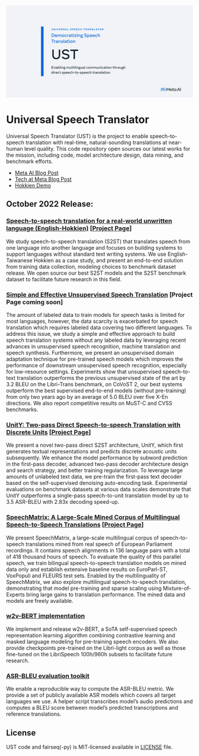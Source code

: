 ![Universal Speech Translator](ust.png?raw=true "UST")


# Universal Speech Translator

Universal Speech Translator (UST) is the project to enable speech-to-speech translation with real-time, natural-sounding translations at near-human level quality. This code repository open sources our latest works for the mission, including code, model architecture design, data mining, and benchmark efforts.

* [Meta AI Blog Post](https://ai.facebook.com/blog/ai-translation-hokkien)
* [Tech at Meta Blog Post](https://tech.fb.com/ideas/2022/10/ai-translation-unwritten-language/)
* [Hokkien Demo](https://huggingface.co/spaces/facebook/Hokkien_Translation )


## October 2022 Release:
### [Speech-to-speech translation for a real-world unwritten language (English-Hokkien)](https://research.facebook.com/publications/hokkien-direct-speech-to-speech-translation)  [[Project Page](https://github.com/facebookresearch/fairseq/tree/ust/examples/hokkien)]

We study speech-to-speech translation (S2ST) that translates speech from one language into
another language and focuses on building systems to support languages without standard text
writing systems. We use English-Taiwanese Hokkien as a case study, and present an end-to-end solution from training data collection, modeling choices to benchmark dataset release. We open source our best S2ST models and the S2ST benchmark dataset to facilitate future research in this field.


### [Simple and Effective Unsupervised Speech Translation](https://research.facebook.com/publications/unsupervised-direct-speech-to-speech-translation) [Project Page coming soon]

The amount of labeled data to train models for speech tasks is limited for most languages, however, the data scarcity is exacerbated for speech translation which requires labeled data covering two different languages. To address this issue, we study a simple and effective approach to build speech translation systems without any labeled data by leveraging recent advances in unsupervised speech recognition, machine translation and speech synthesis. Furthermore, we present an unsupervised domain adaptation technique for pre-trained speech models which improves the performance of downstream unsupervised speech recognition, especially for low-resource settings. Experiments show that unsupervised speech-to-text translation outperforms the previous unsupervised state of the art by 3.2 BLEU on the Libri-Trans benchmark, on CoVoST 2, our best systems outperform the best supervised end-to-end models (without pre-training) from only two years ago by an average of 5.0 BLEU over five X-En directions. We also report competitive results on MuST-C and CVSS benchmarks.


### [UnitY: Two-pass Direct Speech-to-speech Translation with Discrete Units](https://research.facebook.com/publications/unity-direct-speech-to-speech-translation)  [[Project Page](https://github.com/facebookresearch/fairseq/tree/main/examples/speech_to_speech/unity)]

We present a novel two-pass direct S2ST architecture, UnitY, which first generates textual representations and predicts discrete acoustic units subsequently. We enhance the model performance by subword prediction in the first-pass decoder, advanced two-pass decoder architecture design and search strategy, and better training regularization. To leverage large amounts of unlabeled text data, we pre-train the first-pass text decoder based on the self-supervised denoising auto-encoding task. Experimental evaluations on benchmark datasets at various data scales demonstrate that UnitY outperforms a single-pass speech-to-unit translation model by up to 3.5 ASR-BLEU with 2.83x decoding speed-up.


### [SpeechMatrix: A Large-Scale Mined Corpus of Multilingual Speech-to-Speech Translations](https://research.facebook.com/publications/speechmatrix)  [[Project Page](https://github.com/facebookresearch/fairseq/tree/ust/examples/speech_matrix)]

We present SpeechMatrix, a large-scale multilingual corpus of speech-to-speech translations mined from real speech of European Parliament recordings. It contains speech alignments in 136 language pairs with a total of 418 thousand hours of speech. To evaluate the quality of this parallel speech, we train bilingual speech-to-speech translation models on mined data only and establish extensive baseline results on EuroParl-ST, VoxPopuli and FLEURS test sets. Enabled by the multilinguality of SpeechMatrix, we also explore multilingual speech-to-speech translation, demonstrating that model pre-training and sparse scaling using Mixture-of-Experts bring large gains to translation performance. The mined data and models are freely available.

### [w2v-BERT implementation](https://github.com/facebookresearch/fairseq/tree/ust/examples/w2vbert)

We implement and release w2v-BERT, a SoTA self-supervised speech representation learning algorithm combining contrastive learning and masked language modeling for pre-training speech encoders. We also provide checkpoints pre-trained on the Libri-light corpus as well as those fine-tuned on the LibriSpeech 100h/960h subsets to facilitate future research.

### [ASR-BLEU evaluation toolkit](https://github.com/facebookresearch/fairseq/tree/ust/examples/speech_to_speech/asr_bleu)

We enable a reproducible way to compute the ASR-BLEU metric. We provide a set of publicly available ASR models which covers all target languages we use. A helper script transcribes model’s audio predictions and computes a BLEU score between model’s predicted transcriptions and reference translations.


## License
UST code and fairseq(-py) is MIT-licensed available in [LICENSE](LICENSE) file.
